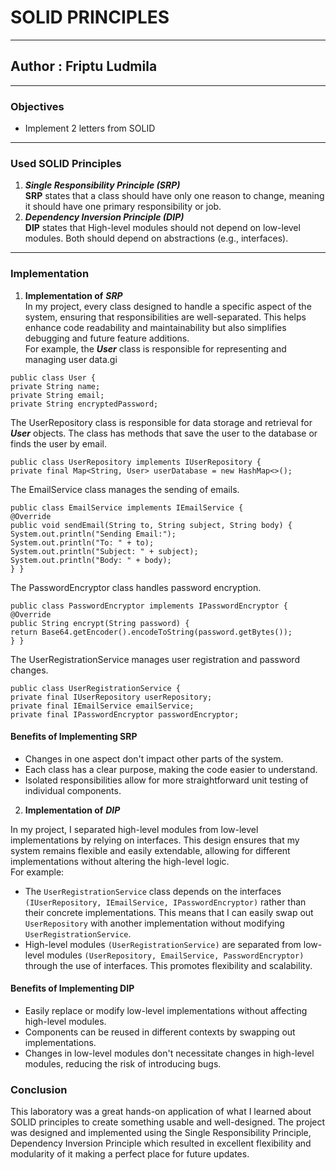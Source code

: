 # SOLID PRINCIPLES
***
## Author : Friptu Ludmila
***
### Objectives
+ Implement 2 letters from SOLID
***

### Used SOLID Principles
1. ___Single Responsibility Principle (SRP)___\
 __SRP__ states that a class should have only one reason to change, meaning it should have one primary responsibility or job.
2. ___Dependency Inversion Principle (DIP)___\
__DIP__ states that High-level modules should not depend on low-level modules. Both should depend on abstractions (e.g., interfaces).
***
### Implementation
1. __Implementation of__ ___SRP___\
In my project, every class designed to handle a specific aspect of the system, ensuring that responsibilities are well-separated. This helps enhance code readability and maintainability but also simplifies debugging and future feature additions.\
For example, the ___User___ class is responsible for representing and managing user data.gi

  `public class User {`\
   `private String name;`\
   `private String email;`\
   `private String encryptedPassword;`

The UserRepository class is responsible for data storage and retrieval for ___User___ objects. The class has methods that save the user to the database or finds the user by email. 

`public class UserRepository implements IUserRepository {`\
`private final Map<String, User> userDatabase = new HashMap<>();`

The EmailService class manages the sending of emails. 

`public class EmailService implements IEmailService {`\
`@Override`\
`public void sendEmail(String to, String subject, String body) {`\
`System.out.println("Sending Email:");`\
`System.out.println("To: " + to);`\
`System.out.println("Subject: " + subject);`\
`System.out.println("Body: " + body);`\
`}
}`

The PasswordEncryptor class handles password encryption. 

`public class PasswordEncryptor implements IPasswordEncryptor {`\
`@Override`\
`public String encrypt(String password) {`\
`return Base64.getEncoder().encodeToString(password.getBytes());`\
`}
}`

The UserRegistrationService manages user registration and password changes. 

`public class UserRegistrationService {`\
`private final IUserRepository userRepository;`\
`private final IEmailService emailService;`\
`private final IPasswordEncryptor passwordEncryptor;`

#### Benefits of Implementing SRP 
+ Changes in one aspect don't impact other parts of the system.
+ Each class has a clear purpose, making the code easier to understand.
+ Isolated responsibilities allow for more straightforward unit testing of individual components.


2. __Implementation of__ ___DIP___

In my project, I separated high-level modules from low-level implementations by relying on interfaces. This design ensures that my system remains flexible and easily extendable, allowing for different implementations without altering the high-level logic.\
For example: 
+ The `UserRegistrationService` class depends on the interfaces `(IUserRepository, IEmailService, IPasswordEncryptor)` rather than their concrete implementations. This means that I can easily swap out `UserRepository` with another implementation without modifying `UserRegistrationService`.
+ High-level modules `(UserRegistrationService)` are separated from low-level modules `(UserRepository, EmailService, PasswordEncryptor)` through the use of interfaces. This promotes flexibility and scalability.


#### Benefits of Implementing DIP
+ Easily replace or modify low-level implementations without affecting high-level modules.
+ Components can be reused in different contexts by swapping out implementations.
+ Changes in low-level modules don't necessitate changes in high-level modules, reducing the risk of introducing bugs.

### Conclusion

This laboratory was a great hands-on application of what I learned about SOLID principles to create something usable and well-designed. The project was designed and implemented using the Single Responsibility Principle, Dependency Inversion Principle which resulted in excellent flexibility and modularity of it making a perfect place for future updates. 